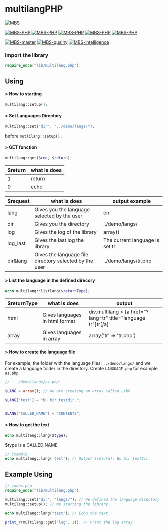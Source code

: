 
# multilangPHP
[![MBS](http://mberatsanli.com/mbs4github.png)](http://www.mberatsanli.com)

[![MBS-PHP](https://img.shields.io/github/release/mberatsanli/multilangPHP.svg)](http://mberatsanli.github.io/multilangPHP)
[![MBS-PHP](https://img.shields.io/github/last-commit/mberatsanli/multilangPHP.svg)](http://mberatsanli.github.io/multilangPHP)
[![MBS-PHP](https://img.shields.io/github/repo-size/mberatsanli/multilangPHP.svg)](http://mberatsanli.github.io/multilangPHP)
[![MBS-PHP](https://img.shields.io/github/languages/code-size/mberatsanli/multilangPHP.svg)](http://mberatsanli.github.io/multilangPHP)
[![MBS-PHP](https://img.shields.io/github/license/mberatsanli/multilangPHP.svg)](http://mberatsanli.github.io/multilangPHP)

[![MBS-master](https://api.travis-ci.org/mberatsanli/multilangPHP.svg?branch=master)](https://travis-ci.org/mberatsanli/multilangPHP/jobs/522465502)
[![MBS-quality](https://scrutinizer-ci.com/g/mberatsanli/multilangPHP/badges/quality-score.png?b=master)](hhttps://scrutinizer-ci.com/g/mberatsanli/multilangPHP/)
[![MBS-intelligence](https://scrutinizer-ci.com/g/mberatsanli/multilangPHP/badges/code-intelligence.svg?b=master)](https://scrutinizer-ci.com/g/mberatsanli/multilangPHP/)

### Import the library
```php
require_once("lib/multilang.php");
```

## Using

####  > How to starting
```php
multilang::setup();
```

#### > Set Languages Directory
```php
multilang::set("dir", "../demo/langs/");
```
before `mutlilang::setup();`

#### > GET function
```php 
multilang::get($req, $return);
```


| $return | what is does |
|--|--|
| 1 | return |
| 0 | echo |


| $request | what is does | output example |
|--|--|--|
| lang | Gives you the language selected by the user | en |
| dir | Gives you the directory | ../demo/langs/ |
| log | Gives the log of the library | array() |
| log_last | Gives the last log the library | The current language is set tr |
| dir&lang | Gives the language file directory selected by the user | ../demo/langs/tr.php |


#### > List the language in the defined direcory
```php 
echo multilang::listlang($returnType);
```


| $returnType | what is does | output |
|-------------|--------------|--------|
| html | Gives languages in html format | div.multilang > [a href="?lang=tr" title="language tr"]tr[/a] |
| array | Gives languages in array | array('tr' => 'tr.php') |


#### > How to create the language file
For example, the folder with the language files: `../demo/langs/` and we create a language folder in the directory. Create `LANGUAGE.php`  for example `az.php`
```php  
// '../demo/langs/az.php'

$LANG = array(); // We are creating an array called LANG

$LANG['test'] = "Bu bir testdir.";


$LANG['CALLED_NAME'] = "CONTENTS";
```

#### > How to get the text
```php 
echo multilang::lang($type);
```
$type is a CALLED NAME

```php 
// Example
echo multilang::lang('test'); // Output (return): Bu bir testtir.
```

## Example Using
```php 
// index.php
require_once("lib/multilang.php");

multilang::set("dir", "langs/"); // We defined the language directory
multilang::setup(); // We starting the library

echo multilang::lang("test"); // Echo the text

print_r(multilang::get("log", 1)); // Print the log array
```
